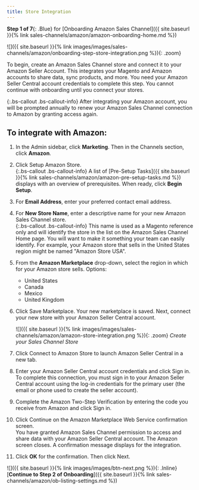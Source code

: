```yaml
---
title: Store Integration
---
```



**Step 1 of 7**{: .Blue} for [Onboarding Amazon Sales Channel]({{ site.baseurl }}{% link sales-channels/amazon/amazon-onboarding-home.md %})

![]({{ site.baseurl }}{% link images/images/sales-channels/amazon/onboarding-step-store-integration.png %}){: .zoom}

To begin, create an Amazon Sales Channel store and connect it to your Amazon Seller Account. This integrates your Magento and Amazon accounts to share data, sync products, and more. You need your Amazon Seller Central account credentials to complete this step. You cannot continue with onboarding until you connect your stores.

{:.bs-callout .bs-callout-info}
After integrating your Amazon account, you will be prompted annually to renew your Amazon Sales Channel connection to Amazon by granting access again.

## To integrate with Amazon:

1. In the Admin sidebar, click **Marketing**. Then in the Channels section, click **Amazon**.

1. Click <span class="btn">Setup Amazon Store</span>.
<br/>{:.bs-callout .bs-callout-info}
A list of [Pre-Setup Tasks]({{ site.baseurl }}{% link sales-channels/amazon/amazon-pre-setup-tasks.md %}) displays with an overview of prerequisites. When ready, click **Begin Setup**.

1. For **Email Address**, enter your preferred contact email address.

1. For **New Store Name**, enter a descriptive name for your new Amazon Sales Channel store.
<br/>{:.bs-callout .bs-callout-info}
This name is used as a Magento reference only and will identify the store in the list on the Amazon Sales Channel Home page. You will want to make it something your team can easily identify. For example, your Amazon store that sells in the United States region might be named "Amazon Store USA".

1. From the **Amazon Marketplace** drop-down, select the region in which for your Amazon store sells. Options:

    - United States
    - Canada
    - Mexico
    - United Kingdom

1. Click <span class="btn">Save Marketplace</span>. Your new marketplace is saved. Next, connect your new store with your Amazon Seller Central account.

    ![]({{ site.baseurl }}{% link images/images/sales-channels/amazon/amazon-store-integration.png %}){: .zoom}
    _Create your Sales Channel Store_

1. Click <span class="btn">Connect to Amazon Store</span> to launch Amazon Seller Central in a new tab.

1. Enter your Amazon Seller Central account credentials and click <span class="btn">Sign in</span>.
<br/>To complete this connection, you must sign in to your Amazon Seller Central account using the log-in credentials for the primary user (the email or phone used to create the seller account).

1. Complete the Amazon Two-Step Verification by entering the code you receive from Amazon and click <span class="btn">Sign in</span>.

1. Click <span class="btn">Continue</span> on the Amazon Marketplace Web Service confirmation screen.
<br/>You have granted Amazon Sales Channel permission to access and share data with your Amazon Seller Central account. The Amazon screen closes. A confirmation message displays for the integration.

1. Click **OK** for the confirmation. Then click <span class="btn">Next</span>.

![]({{ site.baseurl }}{% link images/images/btn-next.png %}){: .Inline} [**Continue to Step 2 of Onboarding**]({{ site.baseurl }}{% link sales-channels/amazon/ob-listing-settings.md %})
